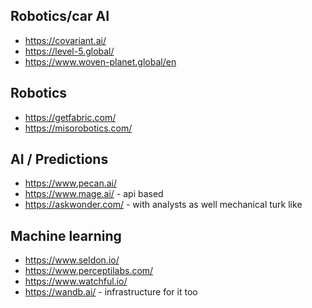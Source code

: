 

## Robotics/car AI
* https://covariant.ai/
* https://level-5.global/
* https://www.woven-planet.global/en

## Robotics
* https://getfabric.com/
* https://misorobotics.com/

## AI / Predictions
* https://www.pecan.ai/
* https://www.mage.ai/ - api based
* https://askwonder.com/ - with analysts as well mechanical turk like

## Machine learning 
* https://www.seldon.io/
* https://www.perceptilabs.com/
* https://www.watchful.io/
* https://wandb.ai/ - infrastructure for it too
